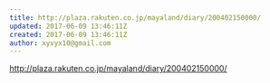 ```yaml
---
title: http://plaza.rakuten.co.jp/mayaland/diary/200402150000/
updated: 2017-06-09 13:46:11Z
created: 2017-06-09 13:46:11Z
author: xyvyx10@gmail.com
---
```


http://plaza.rakuten.co.jp/mayaland/diary/200402150000/